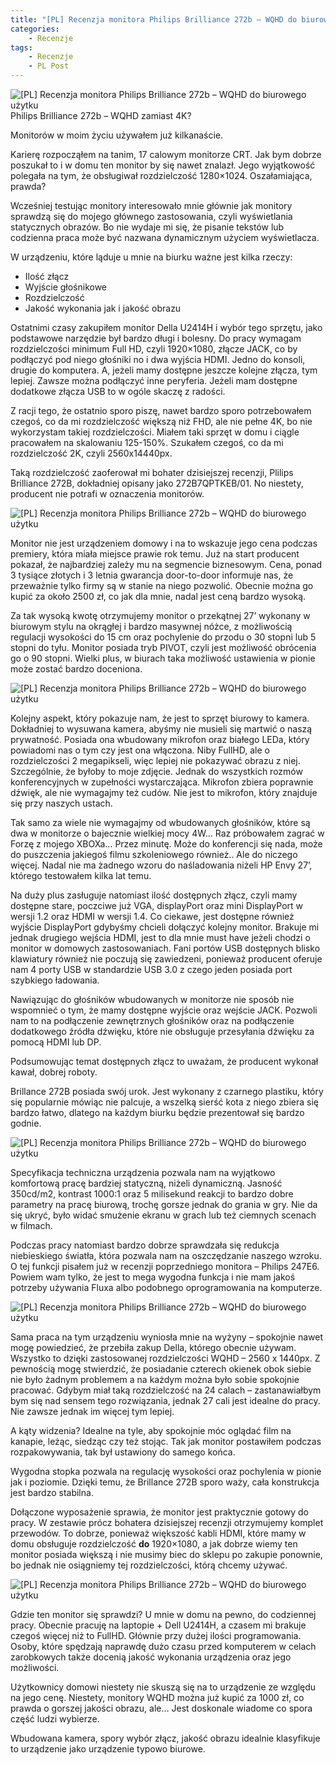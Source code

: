 ```yaml
---
title: "[PL] Recenzja monitora Philips Brilliance 272b – WQHD do biurowego użytku"
categories:
    - Recenzje
tags:
    - Recenzje
    - PL Post
---
```


![[PL] Recenzja monitora Philips Brilliance 272b – WQHD do biurowego użytku](/assets/images/posts/recenzja-monitora-philips-brilliance-272b-wqhd-do-biurowego-uzytku/top.jpg)Philips Brilliance 272b – WQHD zamiast 4K?

Monitorów w moim życiu używałem już kilkanaście.

Karierę rozpocząłem na tanim, 17 calowym monitorze CRT. Jak bym dobrze poszukał to i w domu ten monitor by się nawet znalazł. Jego wyjątkowość polegała na tym, że obsługiwał rozdzielczość 1280×1024. Oszałamiająca, prawda?

Wcześniej testując monitory interesowało mnie głównie jak monitory sprawdzą się do mojego głównego zastosowania, czyli wyświetlania statycznych obrazów. Bo nie wydaje mi się, że pisanie tekstów lub codzienna praca może być nazwana dynamicznym użyciem wyświetlacza.

W urządzeniu, które ląduje u mnie na biurku ważne jest kilka rzeczy:

* Ilość złącz
* Wyjście głośnikowe
* Rozdzielczość
* Jakość wykonania jak i jakość obrazu

Ostatnimi czasy zakupiłem monitor Della U2414H i wybór tego sprzętu, jako podstawowe narzędzie był bardzo długi i bolesny.  Do pracy wymagam rozdzielczości minimum Full HD, czyli 1920×1080, złącze JACK, co by podłączyć pod niego głośniki no i dwa wyjścia HDMI. Jedno do konsoli, drugie do komputera.  A, jeżeli mamy dostępne jeszcze kolejne złącza, tym lepiej. Zawsze można podłączyć inne peryferia. Jeżeli mam dostępne dodatkowe złącza USB to w ogóle skaczę z radości.

Z racji tego, że ostatnio sporo piszę, nawet bardzo sporo potrzebowałem czegoś, co da mi rozdzielczość większą niż FHD, ale nie pełne 4K, bo nie wykorzystam takiej rozdzielczości. Miałem taki sprzęt w domu i ciągle pracowałem na skalowaniu 125-150%. Szukałem czegoś, co da mi rozdzielczość 2K, czyli 2560x14440px.

Taką rozdzielczość zaoferował mi bohater dzisiejszej recenzji, Plilips Brilliance 272B, dokładniej opisany jako 272B7QPTKEB/01. No niestety, producent nie potrafi w oznaczenia monitorów.

![[PL] Recenzja monitora Philips Brilliance 272b – WQHD do biurowego użytku](/assets/images/posts/recenzja-monitora-philips-brilliance-272b-wqhd-do-biurowego-uzytku/01.jpg)

Monitor nie jest urządzeniem domowy i na to wskazuje jego cena podczas premiery, która miała miejsce prawie rok temu. Już na start producent pokazał, że najbardziej zależy mu na segmencie biznesowym. Cena, ponad 3 tysiące złotych i 3 letnia gwarancja door-to-door informuje nas, że przeważnie tylko firmy są w stanie na niego pozwolić. Obecnie można go kupić za około 2500 zł, co jak dla mnie, nadal jest ceną bardzo wysoką.

Za tak wysoką kwotę otrzymujemy monitor o przekątnej 27’ wykonany w biurowym stylu na okrągłej i bardzo masywnej nóżce, z możliwością regulacji wysokości do 15 cm oraz pochylenie do przodu o 30 stopni lub 5 stopni do tyłu. Monitor posiada tryb PIVOT, czyli jest możliwość obrócenia go o 90 stopni. Wielki plus, w biurach taka możliwość ustawienia w pionie może zostać bardzo doceniona.

![[PL] Recenzja monitora Philips Brilliance 272b – WQHD do biurowego użytku](/assets/images/posts/recenzja-monitora-philips-brilliance-272b-wqhd-do-biurowego-uzytku/02.jpg)

Kolejny aspekt, który pokazuje nam, że jest to sprzęt biurowy to kamera. Dokładniej to wysuwana kamera, abyśmy nie musieli się martwić o naszą prywatność. Posiada ona wbudowany mikrofon oraz białego LEDa, który powiadomi nas o tym czy jest ona włączona. Niby FullHD, ale o rozdzielczości 2 megapikseli, więc lepiej nie pokazywać obrazu z niej. Szczególnie, że byłoby to moje zdjęcie. Jednak do wszystkich rozmów konferencyjnych w zupełności wystarczająca.  Mikrofon zbiera poprawnie dźwięk, ale nie wymagajmy też cudów. Nie jest to mikrofon, który znajduje się przy naszych ustach.

Tak samo za wiele nie wymagajmy od wbudowanych głośników, które są dwa w monitorze o bajecznie wielkiej mocy 4W… Raz próbowałem zagrać w Forzę z mojego XBOXa… Przez minutę.  Może do konferencji się nada, może do puszczenia jakiegoś filmu szkoleniowego również.. Ale do niczego więcej. Nadal nie ma żadnego wzoru do naśladowania niżeli HP Envy 27’, którego testowałem kilka lat temu.

Na duży plus zasługuje natomiast ilość dostępnych złącz, czyli mamy dostępne stare, poczciwe już VGA, displayPort oraz mini DisplayPort w wersji 1.2 oraz HDMI w wersji 1.4. Co ciekawe, jest dostępne również wyjście DisplayPort gdybyśmy chcieli dołączyć kolejny monitor. Brakuje mi jednak drugiego wejścia HDMI, jest to dla mnie must have jeżeli chodzi o monitor w domowych zastosowaniach. Fani portów USB dostępnych blisko klawiatury również nie poczują się zawiedzeni, ponieważ producent oferuje nam 4 porty USB w standardzie USB 3.0 z czego jeden posiada port szybkiego ładowania.

Nawiązując do głośników wbudowanych w monitorze nie sposób nie wspomnieć o tym, że mamy dostępne wyjście oraz wejście JACK. Pozwoli nam to na podłączenie zewnętrznych głośników oraz na podłączenie dodatkowego źródła dźwięku, które nie obsługuje przesyłania dźwięku za pomocą HDMI lub DP.

Podsumowując temat dostępnych złącz to uważam, że producent wykonał kawał, dobrej roboty.

Brillance 272B posiada swój urok. Jest wykonany z czarnego plastiku, który się popularnie mówiąc nie palcuje, a wszelką sierść kota z niego zbiera się bardzo łatwo, dlatego na każdym biurku będzie prezentował się bardzo godnie.

![[PL] Recenzja monitora Philips Brilliance 272b – WQHD do biurowego użytku](/assets/images/posts/recenzja-monitora-philips-brilliance-272b-wqhd-do-biurowego-uzytku/03.jpg)

Specyfikacja techniczna urządzenia pozwala nam na wyjątkowo komfortową pracę bardziej statyczną, niżeli dynamiczną. Jasność 350cd/m2, kontrast 1000:1 oraz 5 milisekund reakcji to bardzo dobre parametry na pracę biurową, trochę gorsze jednak do grania w gry. Nie da się ukryć, było widać smużenie ekranu w grach lub też ciemnych scenach w filmach.

Podczas pracy natomiast bardzo dobrze sprawdzała się redukcja niebieskiego światła, która pozwala nam na oszczędzanie naszego wzroku. O tej funkcji pisałem już w recenzji poprzedniego monitora – Philips 247E6. Powiem wam tylko, że jest to mega wygodna funkcja i nie mam jakoś potrzeby używania Fluxa albo podobnego oprogramowania na komputerze.

![[PL] Recenzja monitora Philips Brilliance 272b – WQHD do biurowego użytku](/assets/images/posts/recenzja-monitora-philips-brilliance-272b-wqhd-do-biurowego-uzytku/04.jpg)

Sama praca na tym urządzeniu wyniosła mnie na wyżyny – spokojnie nawet mogę powiedzieć, że przebiła zakup Della, którego obecnie używam. Wszystko to dzięki zastosowanej rozdzielczości WQHD – 2560 x 1440px. Z pewnością mogę stwierdzić, że posiadanie czterech okienek obok siebie nie było żadnym problemem a na każdym można było sobie spokojnie pracować.  Gdybym miał taką rozdzielczość na 24 calach – zastanawiałbym bym się nad sensem tego rozwiązania, jednak 27 cali jest idealne do pracy. Nie zawsze jednak im więcej tym lepiej.

A kąty widzenia? Idealne na tyle, aby spokojnie móc oglądać film na kanapie, leżąc, siedząc czy też stojąc. Tak jak monitor postawiłem podczas rozpakowywania, tak był ustawiony do samego końca.

Wygodna stopka pozwala na regulację wysokości oraz pochylenia w pionie jak i poziomie. Dzięki temu, że Brillance 272B sporo waży, cała konstrukcja jest bardzo stabilna.

Dołączone wyposażenie sprawia, że monitor jest praktycznie gotowy do pracy. W zestawie prócz bohatera dzisiejszej recenzji otrzymujemy komplet przewodów. To dobrze, ponieważ większość kabli HDMI, które mamy w domu obsługuje rozdzielczość **do** 1920×1080, a jak dobrze wiemy ten monitor posiada większą i nie musimy biec do sklepu po zakupie ponownie, bo jednak nie osiągniemy tej rozdzielczości, którą chcemy używać.

![[PL] Recenzja monitora Philips Brilliance 272b – WQHD do biurowego użytku](/assets/images/posts/recenzja-monitora-philips-brilliance-272b-wqhd-do-biurowego-uzytku/05.jpg)

Gdzie ten monitor się sprawdzi? U mnie w domu na pewno, do codziennej pracy. Obecnie pracuję na laptopie + Dell U2414H, a czasem mi brakuje czegoś więcej niż to FullHD. Głównie przy dużej ilości programowania. Osoby, które spędzają naprawdę dużo czasu przed komputerem w celach zarobkowych także docenią jakość wykonania urządzenia oraz jego możliwości.

Użytkownicy domowi niestety nie skuszą się na to urządzenie ze względu na jego cenę. Niestety, monitory WQHD można już kupić za 1000 zł, co prawda o gorszej jakości obrazu, ale… Jest doskonale wiadome co spora część ludzi wybierze.

Wbudowana kamera, spory wybór złącz, jakość obrazu idealnie klasyfikuje to urządzenie jako urządzenie typowo biurowe.
